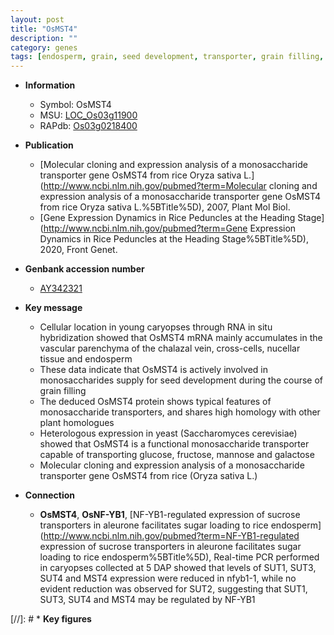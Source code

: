 ```yaml
---
layout: post
title: "OsMST4"
description: ""
category: genes
tags: [endosperm, grain, seed development, transporter, grain filling, seed]
---
```


* **Information**  
    + Symbol: OsMST4  
    + MSU: [LOC_Os03g11900](http://rice.uga.edu/cgi-bin/ORF_infopage.cgi?orf=LOC_Os03g11900)  
    + RAPdb: [Os03g0218400](http://rapdb.dna.affrc.go.jp/viewer/gbrowse_details/irgsp1?name=Os03g0218400)  

* **Publication**  
    + [Molecular cloning and expression analysis of a monosaccharide transporter gene OsMST4 from rice Oryza sativa L.](http://www.ncbi.nlm.nih.gov/pubmed?term=Molecular cloning and expression analysis of a monosaccharide transporter gene OsMST4 from rice Oryza sativa L.%5BTitle%5D), 2007, Plant Mol Biol.
    + [Gene Expression Dynamics in Rice Peduncles at the Heading Stage](http://www.ncbi.nlm.nih.gov/pubmed?term=Gene Expression Dynamics in Rice Peduncles at the Heading Stage%5BTitle%5D), 2020, Front Genet.

* **Genbank accession number**  
    + [AY342321](http://www.ncbi.nlm.nih.gov/nuccore/AY342321)

* **Key message**  
    + Cellular location in young caryopses through RNA in situ hybridization showed that OsMST4 mRNA mainly accumulates in the vascular parenchyma of the chalazal vein, cross-cells, nucellar tissue and endosperm
    + These data indicate that OsMST4 is actively involved in monosaccharides supply for seed development during the course of grain filling
    + The deduced OsMST4 protein shows typical features of monosaccharide transporters, and shares high homology with other plant homologues
    + Heterologous expression in yeast (Saccharomyces cerevisiae) showed that OsMST4 is a functional monosaccharide transporter capable of transporting glucose, fructose, mannose and galactose
    + Molecular cloning and expression analysis of a monosaccharide transporter gene OsMST4 from rice (Oryza sativa L.)

* **Connection**  
    + __OsMST4__, __OsNF-YB1__, [NF-YB1-regulated expression of sucrose transporters in aleurone facilitates sugar loading to rice endosperm](http://www.ncbi.nlm.nih.gov/pubmed?term=NF-YB1-regulated expression of sucrose transporters in aleurone facilitates sugar loading to rice endosperm%5BTitle%5D), Real-time PCR performed in caryopses collected at 5 DAP showed that levels of SUT1, SUT3, SUT4 and MST4 expression were reduced in nfyb1-1, while no evident reduction was observed for SUT2, suggesting that SUT1, SUT3, SUT4 and MST4 may be regulated by NF-YB1

[//]: # * **Key figures**  


